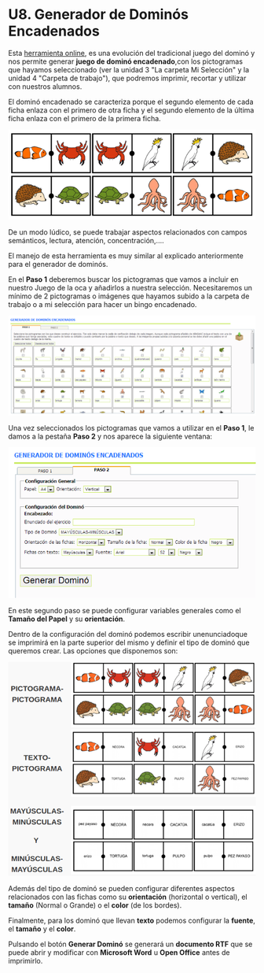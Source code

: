 
# U8. Generador de Dominós Encadenados

Esta [herramienta online](http://arasaac.org/herramientas.php), es una evolución del tradicional juego del dominó y nos permite generar **juego de dominó encadenado**,con los pictogramas que hayamos seleccionado (ver la unidad 3 "La carpeta Mi Selección" y la unidad 4 "Carpeta de trabajo"), que podremos imprimir, recortar y utilizar con nuestros alumnos.

El dominó encadenado se caracteriza porque el segundo elemento de cada ficha enlaza con el primero de otra ficha y el segundo elemento de la última ficha enlaza con el primero de la primera ficha.

![3.60 Ejemplo de Bingo encadenado](img/encadenado_1.png)


De un modo lúdico, se puede trabajar aspectos relacionados con campos semánticos, lectura, atención, concentración,....

El manejo de esta herramienta es muy similar al explicado anteriormente para el generador de dominós.

En el **Paso 1** deberemos buscar los pictogramas que vamos a incluir en nuestro Juego de la oca y añadirlos a nuestra selección. Necesitaremos un mínimo de 2 pictogramas o imágenes que hayamos subido a la carpeta de trabajo o a mi selección para hacer un bingo encadenado.

![3.61 Paso 1 del Generador de Dominós Encadenados](img/encadenado_4.png)


Una vez seleccionados los pictogramas que vamos a utilizar en el **Paso 1**, le damos a la pestaña **Paso 2** y nos aparece la siguiente ventana:

![3.62 Paso 2 del Generador de Dominós Encadenados: Configuración](img/encadenado_5.png)

En este segundo paso se puede configurar variables generales como el **Tamaño del Papel** y su **orientación**.

Dentro de la configuración del dominó podemos escribir unenunciadoque se imprimirá en la parte superior del mismo y definir el tipo de dominó que queremos crear. Las opciones que disponemos son:

![3.63 Diferentes tipos de dominó encadenado](img/Selección_366.png)

Además del tipo de dominó se pueden configurar diferentes aspectos relacionados con las fichas como su **orientación** (horizontal o vertical), el **tamaño** (Normal o Grande) o el **color** (de los bordes).

Finalmente, para los dominó que llevan **texto** podemos configurar la **fuente**, el **tamaño** y el **color**.

Pulsando el botón **Generar Dominó** se generará un **documento RTF** que se puede abrir y modificar con **Microsoft Word** u **Open Office** antes de imprimirlo.

